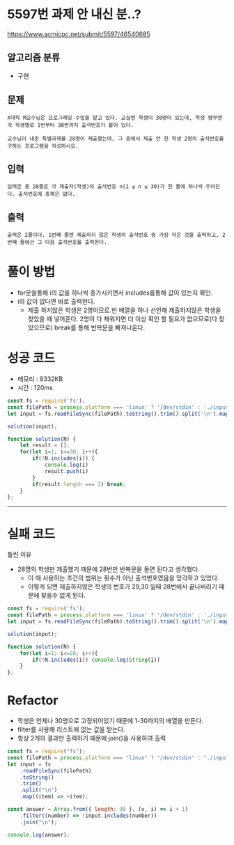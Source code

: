 # 5597번 과제 안 내신 분..?
 https://www.acmicpc.net/submit/5597/46540685  
## 알고리즘 분류 
- 구현  

## 문제
    X대학 M교수님은 프로그래밍 수업을 맡고 있다. 교실엔 학생이 30명이 있는데, 학생 명부엔 각 학생별로 1번부터 30번까지 출석번호가 붙어 있다.

    교수님이 내준 특별과제를 28명이 제출했는데, 그 중에서 제출 안 한 학생 2명의 출석번호를 구하는 프로그램을 작성하시오.
## 입력
    입력은 총 28줄로 각 제출자(학생)의 출석번호 n(1 ≤ n ≤ 30)가 한 줄에 하나씩 주어진다. 출석번호에 중복은 없다.
## 출력
    출력은 2줄이다. 1번째 줄엔 제출하지 않은 학생의 출석번호 중 가장 작은 것을 출력하고, 2번째 줄에선 그 다음 출석번호를 출력한다.
# 풀이 방법
- for문을통해 i의 값을 하나씩 증가시키면서 includes를통해 값이 있는지 확인.
- i의 값이 없다면 바로 출력한다.
    - 제출 하지않은 학생은 2명이므로 빈 배열을 하나 선언해 제출하지않은 학생을 찾았을 때 넣어준다. 2명이 다 채워지면 더 이상 확인 할 필요가 없으므로(다 찾았으므로) break를 통해 반복문을 빠져나온다.
# 성공 코드
- 메모리 : 9332KB
- 시간 : 120ms
```javascript
const fs = require('fs');
const filePath = process.platform === 'linux' ? '/dev/stdin' : './input.txt';
let input = fs.readFileSync(filePath).toString().trim().split('\n').map(item => +item); 

solution(input);

function solution(N) {
    let result = [];
    for(let i=1; i<=30; i++){
        if(!N.includes(i)) {
            console.log(i)
            result.push(i)
        }
        if(result.length === 2) break;
    }
};
```
---
# 실패 코드
틀린 이유
- 28명의 학생만 제출했기 때문에 28번만 반복문을 돌면 된다고 생각했다.
    - 이 때 사용하는 조건의 범위는 횟수가 아닌 출석번호였음을 망각하고 있었다.
    - 이렇게 되면 제출하지않은 학생의 번호가 29,30 일때 28번에서 끝나버리기 때문에 찾을수 없게 된다.
```javascript
const fs = require('fs');
const filePath = process.platform === 'linux' ? '/dev/stdin' : './input.txt';
let input = fs.readFileSync(filePath).toString().trim().split('\n').map(item => +item); 

solution(input);

function solution(N) {
    for(let i=1; i<=28; i++){
        if(!N.includes(i)) console.log(String(i))
    }
};
```
# Refactor
- 학생은 언제나 30명으로 고정되어있기 때문에 1-30까지의 배열을 만든다.
- filter를 사용해 리스트에 없는 값을 받는다.
- 항상 2개의 결과만 출력하기 때문에 join()을 사용하여 출력
```javascript
const fs = require("fs");
const filePath = process.platform === "linux" ? "/dev/stdin" : "./input.txt";
let input = fs
    .readFileSync(filePath)
    .toString()
    .trim()
    .split("\n")
    .map((item) => +item);

const answer = Array.from({ length: 30 }, (v, i) => i + 1)
    .filter((number) => !input.includes(number))
    .join("\n");

console.log(answer);
```
